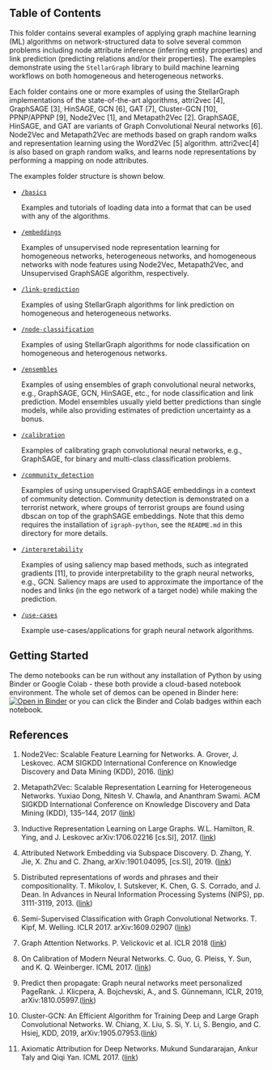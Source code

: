 ## Table of Contents

This folder contains several examples of applying graph machine learning (ML) algorithms on network-structured
data to solve several common problems including node attribute inference (inferring
entity properties) and link prediction (predicting relations and/or their properties). The
examples demonstrate using the `StellarGraph` library to build machine learning
workflows on both homogeneous and heterogeneous networks.

Each folder contains one or more examples of using the StellarGraph implementations of the
state-of-the-art algorithms, attri2vec [4], GraphSAGE [3], HinSAGE, GCN [6], GAT [7], Cluster-GCN [10], PPNP/APPNP [9],
Node2Vec [1], and Metapath2Vec [2].
GraphSAGE, HinSAGE, and GAT are variants of Graph Convolutional Neural networks [6]. Node2Vec and
Metapath2Vec are methods based on graph random walks and representation learning using the
Word2Vec [5] algorithm. attri2vec[4] is also based on graph random walks, and learns node
representations by performing a mapping on node attributes.

The examples folder structure is shown below.

* [`/basics`](https://github.com/stellargraph/stellargraph/tree/master/demos/basics)

    Examples and tutorials of loading data into a format that can be used with any of the algorithms.

* [`/embeddings`](https://github.com/stellargraph/stellargraph/tree/master/demos/embeddings)

    Examples of unsupervised node representation learning for homogeneous networks, heterogeneous networks, and homogeneous networks with node features
    using Node2Vec, Metapath2Vec, and Unsupervised GraphSAGE algorithm, respectively.

* [`/link-prediction`](https://github.com/stellargraph/stellargraph/tree/master/demos/link-prediction)

    Examples of using StellarGraph algorithms for link prediction on homogeneous and heterogeneous networks.

* [`/node-classification`](https://github.com/stellargraph/stellargraph/tree/master/demos/node-classification)

    Examples of using StellarGraph algorithms for node classification on homogeneous and heterogenous networks.

* [`/ensembles`](https://github.com/stellargraph/stellargraph/tree/master/demos/ensembles)

    Examples of using ensembles of graph convolutional neural networks, e.g., GraphSAGE, GCN, HinSAGE, etc., for
    node classification and link prediction. Model ensembles usually yield better predictions than single models,
    while also providing estimates of prediction uncertainty as a bonus.

* [`/calibration`](https://github.com/stellargraph/stellargraph/tree/master/demos/calibration)

    Examples of calibrating graph convolutional neural networks, e.g., GraphSAGE, for binary and
    multi-class classification problems.

* [`/community_detection`](https://github.com/stellargraph/stellargraph/tree/master/demos/community_detection)

    Examples of using unsupervised GraphSAGE embeddings in a context of community detection. Community detection is demonstrated on a terrorist network, where groups of terrorist groups are found using dbscan on top of the graphSAGE embeddings.
    Note that this demo requires the installation of `igraph-python`, see the `README.md` in this directory for more details.

* [`/interpretability`](https://github.com/stellargraph/stellargraph/tree/master/demos/interpretability)

    Examples of using saliency map based methods, such as integrated gradients [11], to provide interpretability to the graph neural networks, e.g., GCN. Saliency maps are used to approximate the importance of the nodes and links (in the ego network of a target node) while making the prediction.

* [`/use-cases`](https://github.com/stellargraph/stellargraph/tree/master/demos/use-cases)

    Example use-cases/applications for graph neural network algorithms.

## Getting Started

The demo notebooks can be run without any installation of Python by using Binder or Google Colab - these both provide a cloud-based notebook environment.  The whole set of demos can be opened in Binder here: [![Open in Binder](https://mybinder.org/badge_logo.svg)](https://mybinder.org/v2/gh/stellargraph/stellargraph/master?urlpath=lab/tree/demos) or you can click the Binder and Colab badges within each notebook.

## References

1. Node2Vec: Scalable Feature Learning for Networks. A. Grover, J. Leskovec. ACM SIGKDD International Conference on
Knowledge Discovery and Data Mining (KDD), 2016. ([link](https://snap.stanford.edu/node2vec/))

2. Metapath2Vec: Scalable Representation Learning for Heterogeneous Networks. Yuxiao Dong, Nitesh V. Chawla, and
Ananthram Swami. ACM SIGKDD International Conference on Knowledge Discovery and Data Mining (KDD), 135–144, 2017
([link](https://ericdongyx.github.io/metapath2vec/m2v.html))

3. Inductive Representation Learning on Large Graphs. W.L. Hamilton, R. Ying, and J. Leskovec arXiv:1706.02216
[cs.SI], 2017. ([link](http://snap.stanford.edu/graphsage/))

4. Attributed Network Embedding via Subspace Discovery. D. Zhang, Y. Jie, X. Zhu and C. Zhang, arXiv:1901.04095,
[cs.SI], 2019. ([link](https://arxiv.org/abs/1901.04095))

5. Distributed representations of words and phrases and their compositionality. T. Mikolov,
I. Sutskever, K. Chen, G. S. Corrado, and J. Dean. In Advances in Neural Information Processing
 Systems (NIPS), pp. 3111-3119, 2013. ([link](https://papers.nips.cc/paper/5021-distributed-representations-of-words-and-phrases-and-their-compositionality.pdf))

6. Semi-Supervised Classification with Graph Convolutional Networks. T. Kipf, M. Welling.
ICLR 2017. arXiv:1609.02907 ([link](https://arxiv.org/abs/1609.02907))

7. Graph Attention Networks. P. Velickovic et al. ICLR 2018 ([link](https://arxiv.org/abs/1710.10903))

8. On Calibration of Modern Neural Networks. C. Guo, G. Pleiss, Y. Sun, and K. Q. Weinberger.
ICML 2017. ([link](https://geoffpleiss.com/nn_calibration))

9. Predict then propagate: Graph neural networks meet personalized PageRank. J. Klicpera, A. Bojchevski, A., and S. Günnemann, ICLR, 2019, arXiv:1810.05997.([link](https://arxiv.org/abs/1810.05997))

10. Cluster-GCN: An Efficient Algorithm for Training Deep and Large Graph Convolutional Networks. W. Chiang, X. Liu, S. Si, Y. Li, S. Bengio, and C. Hsiej, KDD, 2019, arXiv:1905.07953.([link](https://arxiv.org/abs/1905.07953))

11. Axiomatic Attribution for Deep Networks. Mukund Sundararajan, Ankur Taly and Qiqi Yan. ICML 2017. ([link](https://arxiv.org/pdf/1703.01365.pdf))
